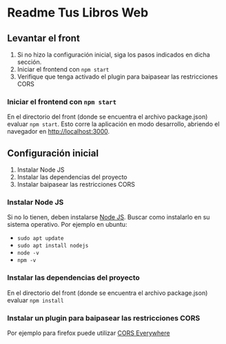 # Readme Tus Libros Web

## Levantar el front

1. Si no hizo la configuración inicial, siga los pasos indicados en dicha sección.
2. Iniciar el frontend con `npm start`
3. Verifique que tenga activado el plugin para baipasear las restricciones CORS

### Iniciar el frontend con `npm start`

En el directorio del front (donde se encuentra el archivo package.json) evaluar `npm start`. Esto
corre la aplicación en modo desarrollo, abriendo el navegador en [http://localhost:3000](http://localhost:3000).

## Configuración inicial

1. Instalar Node JS
2. Instalar las dependencias del proyecto
3. Instalar baipasear las restricciones CORS

### Instalar Node JS

Si no lo tienen, deben instalarse [Node JS](https://nodejs.org/en/download). Buscar como
instalarlo en su sistema operativo. Por ejemplo en ubuntu:

- `sudo apt update`
- `sudo apt install nodejs`
- `node -v`
- `npm -v`

### Instalar las dependencias del proyecto

En el directorio del front (donde se encuentra el archivo package.json) evaluar `npm install`

### Instalar un plugin para baipasear las restricciones CORS

Por ejemplo para firefox puede utilizar [CORS Everywhere](https://addons.mozilla.org/es/firefox/addon/cors-everywhere/)
